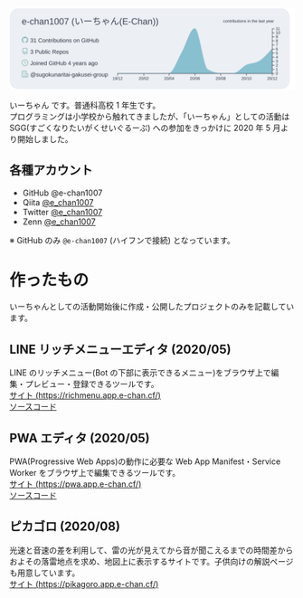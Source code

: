 [![](https://raw.githubusercontent.com/e-chan1007/e-chan1007/main/profile-summary-card-output/nord_bright/0-profile-details.svg)](https://github.com/vn7n24fzkq/github-profile-summary-cards)

いーちゃん です。普通科高校 1 年生です。 <br />
プログラミングは小学校から触れてきましたが、「いーちゃん」としての活動は SGG(すごくなりたいがくせいぐるーぷ) への参加をきっかけに 2020 年 5 月より開始しました。<br />

## 各種アカウント

- GitHub @e-chan1007
- Qiita [@e_chan1007](https://qiita.com/e_chan1007)
- Twitter [@e_chan1007](https://twitter.com/e_chan1007)
- Zenn [@e_chan1007](https://zenn.dev/e_chan1007)

※ GitHub のみ `@e-chan1007` (ハイフンで接続) となっています。

# 作ったもの

いーちゃんとしての活動開始後に作成・公開したプロジェクトのみを記載しています。

## LINE リッチメニューエディタ (2020/05)

LINE のリッチメニュー(Bot の下部に表示できるメニュー)をブラウザ上で編集・プレビュー・登録できるツールです。<br />
[サイト (https://richmenu.app.e-chan.cf/)](https://richmenu.app.e-chan.cf/)<br />
[ソースコード](https://github.com/e-chan1007/line-richmenu-editor)

## PWA エディタ (2020/05)

PWA(Progressive Web Apps)の動作に必要な Web App Manifest・Service Worker をブラウザ上で編集できるツールです。<br />
[サイト (https://pwa.app.e-chan.cf/)](https://pwa.app.e-chan.cf/)<br />
[ソースコード](https://github.com/e-chan1007/pwa-editor)

## ピカゴロ (2020/08)

光速と音速の差を利用して、雷の光が見えてから音が聞こえるまでの時間差からおよその落雷地点を求め、地図上に表示するサイトです。子供向けの解説ページも用意しています。<br />
[サイト (https://pikagoro.app.e-chan.cf/)](https://pikagoro.app.e-chan.cf/)<br />
